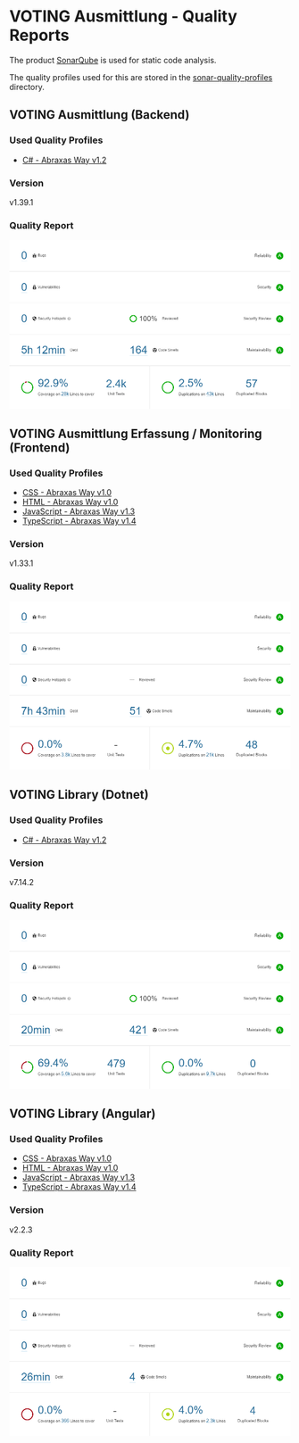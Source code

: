 # VOTING Ausmittlung - Quality Reports

The product [SonarQube](https://www.sonarqube.org/) is used for static code analysis.

The quality profiles used for this are stored in the [sonar-quality-profiles](./sonar-quality-profiles/) directory.

## VOTING Ausmittlung (Backend)

### Used Quality Profiles

- [C# - Abraxas Way v1.2](./sonar-quality-profiles/CSharp%20Quality%20Profile%20-%20Abraxas%20v1.2.xml)

### Version

v1.39.1

### Quality Report

![SonarQube Report - VOTING Ausmittlung Service](SonarQube%20Report%20-%20VOTING%20Ausmittlung%20Service.png)

## VOTING Ausmittlung Erfassung / Monitoring (Frontend)

### Used Quality Profiles

- [CSS - Abraxas Way v1.0](./sonar-quality-profiles/CSS%20Quality%20Profile%20-%20Abraxas%20v1.0.xml)
- [HTML - Abraxas Way v1.0](./sonar-quality-profiles/HTML%20Quality%20Profile%20-%20Abraxas%20v1.0.xml)
- [JavaScript - Abraxas Way v1.3](./sonar-quality-profiles/JavaScript%20Quality%20Profile%20-%20Abraxas%20v1.3.xml)
- [TypeScript - Abraxas Way v1.4](./sonar-quality-profiles/TypeScript%20Quality%20Profile%20-%20Abraxas%20v1.4.xml)

### Version

v1.33.1

### Quality Report

![SonarQube Report - VOTING Ausmittlung Frontend](SonarQube%20Report%20-%20VOTING%20Ausmittlung%20WebApp.png)

## VOTING Library (Dotnet)

### Used Quality Profiles

- [C# - Abraxas Way v1.2](./sonar-quality-profiles/CSharp%20Quality%20Profile%20-%20Abraxas%20v1.2.xml)

### Version

v7.14.2

### Quality Report

![SonarQube Report - VOTING Library Dotnet](./SonarQube%20Report%20-%20VOTING%20Library%20Dotnet.png)

## VOTING Library (Angular)

### Used Quality Profiles

- [CSS - Abraxas Way v1.0](./sonar-quality-profiles/CSS%20Quality%20Profile%20-%20Abraxas%20v1.0.xml)
- [HTML - Abraxas Way v1.0](./sonar-quality-profiles/HTML%20Quality%20Profile%20-%20Abraxas%20v1.0.xml)
- [JavaScript - Abraxas Way v1.3](./sonar-quality-profiles/JavaScript%20Quality%20Profile%20-%20Abraxas%20v1.3.xml)
- [TypeScript - Abraxas Way v1.4](./sonar-quality-profiles/TypeScript%20Quality%20Profile%20-%20Abraxas%20v1.4.xml)

### Version

v2.2.3

### Quality Report

![SonarQube Report - VOTING Library Angular](./SonarQube%20Report%20-%20VOTING%20Library%20Angular.png)
